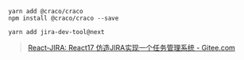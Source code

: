 ```
yarn add @craco/craco
npm install @craco/craco --save

yarn add jira-dev-tool@next
```

>
>
>[React-JIRA: React17 仿造JIRA实现一个任务管理系统 - Gitee.com](https://gitee.com/sisuo/react-jira/tree/master/)